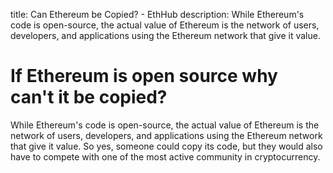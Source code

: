 title: Can Ethereum be Copied? - EthHub
description: While Ethereum's code is open-source, the actual value of Ethereum is the network of users, developers, and applications using the Ethereum network that give it value.

# If Ethereum is open source why can't it be copied?

While Ethereum's code is open-source, the actual value of Ethereum is the network of users, developers, and applications using the Ethereum network that give it value. So yes, someone could copy its code, but they would also have to compete with one of the most active community in cryptocurrency.

